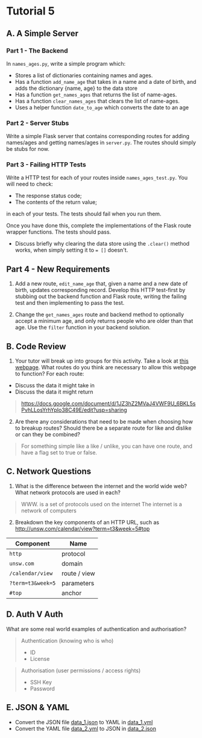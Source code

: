 # Tutorial 5

## A. A Simple Server

### Part 1 - The Backend

In `names_ages.py`, write a simple program which:

- Stores a list of dictionaries containing names and ages.
- Has a function `add_name_age` that takes in a name and a date of birth, and adds the dictionary {name, age} to the data store
- Has a function `get_names_ages` that returns the list of name-ages.
- Has a function `clear_names_ages` that clears the list of name-ages.
- Uses a helper function `date_to_age` which converts the date to an age

### Part 2 - Server Stubs

Write a simple Flask server that contains corresponding routes for adding names/ages and getting names/ages in `server.py`. The routes should simply be stubs for now.

### Part 3 - Failing HTTP Tests

Write a HTTP test for each of your routes inside `names_ages_test.py`. You will need to check:

- The response status code;
- The contents of the return value;

in each of your tests. The tests should fail when you run them.

Once you have done this, complete the implementations of the Flask route wrapper functions. The tests should pass.

- Discuss briefly why clearing the data store using the `.clear()` method works, when simply setting it to `= []` doesn't.

## Part 4 - New Requirements

1. Add a new route, `edit_name_age` that, given a name and a new date of birth, updates corresponding record. Develop this HTTP test-first by stubbing out the backend function and Flask route, writing the failing test and then implementing to pass the test.

2. Change the `get_names_ages` route and backend method to optionally accept a minimum age, and only returns people who are older than that age. Use the `filter` function in your backend solution.

## B. Code Review

1. Your tutor will break up into groups for this activity. Take a look at [this webpage](https://www.youtube.com/watch?v=GfL5zOhpB14). What routes do you think are necessary to allow this webpage to function? For each route:

- Discuss the data it might take in
- Discuss the data it might return

> https://docs.google.com/document/d/1JZ3hZ2MVaJ4VWF9U_6BKL5sPvhLLosYrhYpIo38C49E/edit?usp=sharing

2. Are there any considerations that need to be made when choosing how to breakup routes?
   Should there be a separate route for like and dislike or can they be combined?

> For something simple like a like / unlike, you can have one route, and have a flag set to true or false.

## C. Network Questions

1. What is the difference between the internet and the world wide web? What network protocols are used in each?

> WWW. is a set of protocols used on the internet
> The internet is a network of computers

2. Breakdown the key components of an HTTP URL, such as http://unsw.com/calendar/view?term=t3&week=5#top

| Component         | Name         |
| ----------------- | ------------ |
| `http`            | protocol     |
| `unsw.com`        | domain       |
| `/calendar/view`  | route / view |
| `?term=t3&week=5` | parameters   |
| `#top`            | anchor       |

## D. Auth V Auth

What are some real world examples of authentication and authorisation?

> Authentication (knowing who is who)
>
> - ID
> - License

> Authorisation (user permissions / access rights)
>
> - SSH Key
> - Password

## E. JSON & YAML

- Convert the JSON file [data_1.json](data_1.json) to YAML in [data_1.yml](data_1.yml)
- Convert the YAML file [data_2.yml](data_2.yml) to JSON in [data_2.json](data_2.json)
